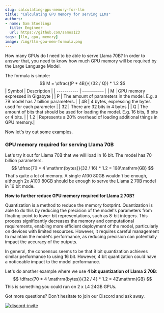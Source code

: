 ```yaml
---
slug: calculating-gpu-memory-for-llm
title: "Calculating GPU memory for serving LLMs"
authors:
- name: Sam Stoelinga
  title: Engineer
  url: https://github.com/samos123
tags: [llm, gpu, memory]
image: /img/llm-gpu-mem-formula.png
---
```


How many GPUs do I need to be able to serve Llama 70B? In order
to answer that, you need to know how much GPU memory will be required by
the Large Language Model.

The formula is simple:
$$
M = \dfrac{(P * 4B)}{ (32  / Q)} * 1.2
$$
| Symbol      | Description |
| ----------- | ----------- |
| M      | GPU memory expressed in Gigabyte       |
| P      | The amount of parameters in the model. E.g. a 7B model has 7 billion parameters.       |
| 4B   | 4 bytes, expressing the bytes used for each parameter        |
| 32   | There are 32 bits in 4 bytes        |
| Q   | The amount of bits that should be used for loading the model. E.g. 16 bits, 8 bits or 4 bits.       |
| 1.2   | Represents a 20% overhead of loading additional things in GPU memory.|

Now let's try out some examples.

### GPU memory required for serving Llama 70B
Let's try it out for Llama 70B that we will load in 16 bit.
The model has 70 billion parameters.
$$
\dfrac{70  * 4 \mathrm{bytes}}{32 / 16} * 1.2 = 168\mathrm{GB}
$$
That's quite a lot of memory. A single A100 80GB wouldn't be enough, although
2x A100 80GB should be enough to serve the Llama 2 70B model in 16 bit mode.

**How to further reduce GPU memory required for Llama 2 70B?**

Quantization is a method to reduce the memory footprint. Quantization is able to do this by reducing the precision of the model's parameters from floating-point to lower-bit representations, such as 8-bit integers. This process significantly decreases the memory and computational requirements, enabling more efficient deployment of the model, particularly on devices with limited resources. However, it requires careful management to maintain the model's performance, as reducing precision can potentially impact the accuracy of the outputs.

In general, the consensus seems to be that 8 bit quantization achieves similar performance to using 16 bit. However, 4 bit quantization could have a noticeable impact to the model performance.

Let's do another example where we use **4 bit quantization of Llama 2 70B**:
$$
\dfrac{70  * 4 \mathrm{bytes}}{32 / 4} * 1.2 = 42\mathrm{GB}
$$
This is something you could run on 2 x L4 24GB GPUs.


Got more questions? Don't hesitate to join our Discord and ask away.

<a href="https://discord.gg/JeXhcmjZVm">
<img alt="discord-invite" src="https://dcbadge.vercel.app/api/server/JeXhcmjZVm?style=flat" />
</a>
